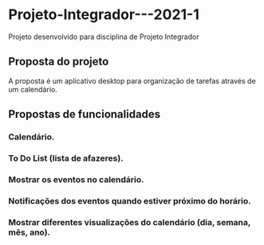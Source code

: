 # Projeto-Integrador---2021-1
Projeto desenvolvido para disciplina de Projeto Integrador

## Proposta do projeto

A proposta é um aplicativo desktop para organização de tarefas através de um calendário.

## Propostas de funcionalidades

### Calendário.
### To Do List (lista de afazeres).
### Mostrar os eventos no calendário.
### Notificações dos eventos quando estiver próximo do horário.
### Mostrar diferentes visualizações do calendário (dia, semana, mês, ano).
